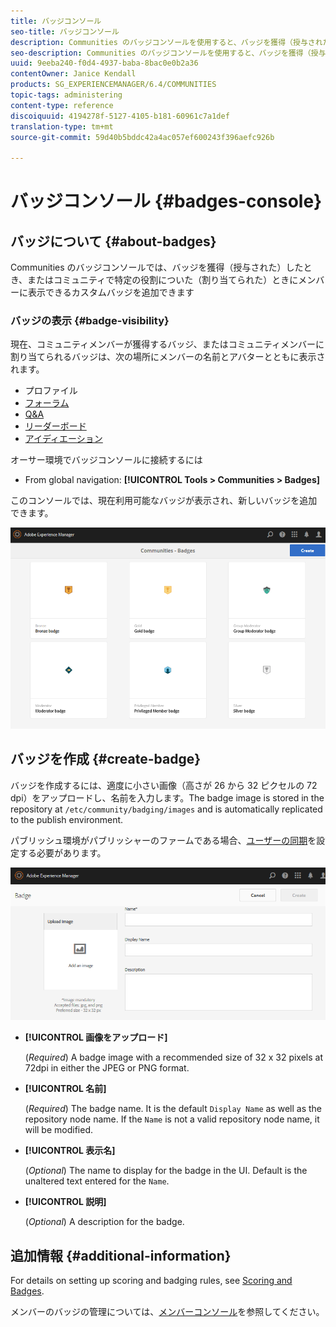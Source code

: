 ```yaml
---
title: バッジコンソール
seo-title: バッジコンソール
description: Communities のバッジコンソールを使用すると、バッジを獲得（授与された）したとき、またはコミュニティで特定の役割についた（割り当てられた）ときにメンバーに表示できるカスタムバッジを追加できます
seo-description: Communities のバッジコンソールを使用すると、バッジを獲得（授与された）したとき、またはコミュニティで特定の役割についた（割り当てられた）ときにメンバーに表示できるカスタムバッジを追加できます
uuid: 9eeba240-f0d4-4937-baba-8bac0e0b2a36
contentOwner: Janice Kendall
products: SG_EXPERIENCEMANAGER/6.4/COMMUNITIES
topic-tags: administering
content-type: reference
discoiquuid: 4194278f-5127-4105-b181-60961c7a1def
translation-type: tm+mt
source-git-commit: 59d40b5bddc42a4ac057ef600243f396aefc926b

---
```



# バッジコンソール {#badges-console}

## バッジについて {#about-badges}

Communities のバッジコンソールでは、バッジを獲得（授与された）したとき、またはコミュニティで特定の役割についた（割り当てられた）ときにメンバーに表示できるカスタムバッジを追加できます

### バッジの表示 {#badge-visibility}

現在、コミュニティメンバーが獲得するバッジ、またはコミュニティメンバーに割り当てられるバッジは、次の場所にメンバーの名前とアバターとともに表示されます。

* プロファイル
* [フォーラム](forum.md)
* [Q&amp;A](working-with-qna.md)
* [リーダーボード](enabling-leaderboard.md)
* [アイディエーション](ideation-feature.md)

オーサー環境でバッジコンソールに接続するには

* From global navigation: **[!UICONTROL Tools > Communities > Badges]**

このコンソールでは、現在利用可能なバッジが表示され、新しいバッジを追加できます。

![chlimage_1-242](assets/chlimage_1-242.png)

## バッジを作成 {#create-badge}

バッジを作成するには、適度に小さい画像（高さが 26 から 32 ピクセルの 72 dpi）をアップロードし、名前を入力します。The badge image is stored in the repository at `/etc/community/badging/images` and is automatically replicated to the publish environment.

パブリッシュ環境がパブリッシャーのファームである場合、[ユーザーの同期](sync.md)を設定する必要があります。

![chlimage_1-243](assets/chlimage_1-243.png)

* **[!UICONTROL 画像をアップロード]**

   (*Required*) A badge image with a recommended size of 32 x 32 pixels at 72dpi in either the JPEG or PNG format.

* **[!UICONTROL 名前]**

   (*Required*) The badge name. It is the default `Display Name` as well as the repository node name. If the `Name` is not a valid repository node name, it will be modified.

* **[!UICONTROL 表示名]**

   (*Optional*) The name to display for the badge in the UI. Default is the unaltered text entered for the `Name`.

* **[!UICONTROL 説明]**

   (*Optional*) A description for the badge.

## 追加情報 {#additional-information}

For details on setting up scoring and badging rules, see [Scoring and Badges](implementing-scoring.md).

メンバーのバッジの管理については、[メンバーコンソール](members.md)を参照してください。
